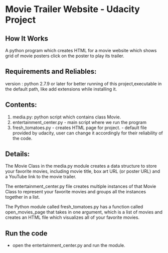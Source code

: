# Movie Trailer Website - Udacity Project


## How It Works
 A python program which creates HTML for a movie website which shows grid of movie posters
 click on the poster to play its trailer.
 
 
## Requirements and Reliables:
 version : python 2.7.9 or later for better running of this project,executable in the default path, like add extensions while installing it.
 
 
## Contents:
1. media.py: python script which contains class Movie.
2. entertainment_center.py - main script where we run the program
3. fresh_tomatoes.py - creates HTML page for project.
                     - default file provided by udacity, user can change it accordingly for their reliability of the code.
         
         
## Details:
 The Movie Class in the media.py module creates a data structure to store your favorite movies, including movie title, box art URL (or poster URL) and a YouTube link to the movie trailer.

The entertainment_center.py file creates multiple instances of that Movie Class to represent your favorite movies and groups all the instances together in a list.

The Python module called fresh_tomatoes.py has a function called open_movies_page that takes in one argument, which is a list of movies and creates an HTML file which visualizes all of your favorite movies.


## Run the code 
 - open the entertainment_center.py and run the module.
